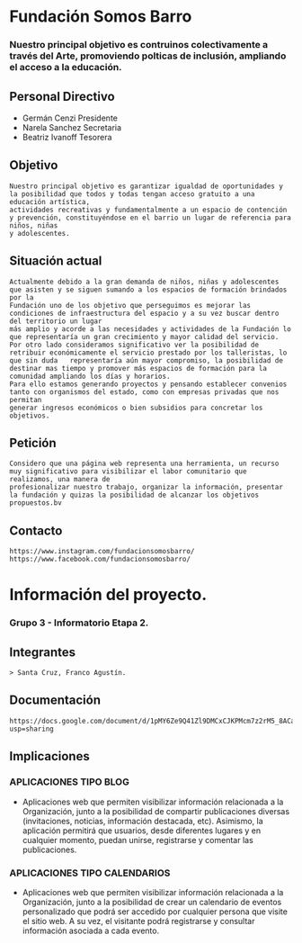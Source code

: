 # Fundación Somos Barro
### Nuestro principal objetivo es contruinos colectivamente a través del Arte, promoviendo polticas de inclusión, ampliando el acceso a la educación. 

## Personal Directivo

- Germán Cenzi Presidente
- Narela Sanchez Secretaria 
- Beatriz Ivanoff Tesorera

## Objetivo

    Nuestro principal objetivo es garantizar igualdad de oportunidades y la posibilidad que todos y todas tengan acceso gratuito a una educación artística, 
    actividades recreativas y fundamentalmente a un espacio de contención y prevención, constituyéndose en el barrio un lugar de referencia para niños, niñas 
    y adolescentes.

## Situación actual

    Actualmente debido a la gran demanda de niños, niñas y adolescentes que asisten y se siguen sumando a los espacios de formación brindados por la 
    Fundación uno de los objetivo que perseguimos es mejorar las condiciones de infraestructura del espacio y a su vez buscar dentro del territorio un lugar 
    más amplio y acorde a las necesidades y actividades de la Fundación lo que representaría un gran crecimiento y mayor calidad del servicio. 
    Por otro lado consideramos significativo ver la posibilidad de retribuir económicamente el servicio prestado por los talleristas, lo que sin duda   representaría aún mayor compromiso, la posibilidad de destinar mas tiempo y promover más espacios de formación para la comunidad ampliando los días y horarios.
    Para ello estamos generando proyectos y pensando establecer convenios tanto con organismos del estado, como con empresas privadas que nos permitan 
    generar ingresos económicos o bien subsidios para concretar los objetivos.

## Petición

    Considero que una página web representa una herramienta, un recurso muy significativo para visibilizar el labor comunitario que realizamos, una manera de
    profesionalizar nuestro trabajo, organizar la información, presentar la fundación y quizas la posibilidad de alcanzar los objetivos propuestos.bv

## Contacto

    https://www.instagram.com/fundacionsomosbarro/
    https://www.facebook.com/fundacionsomosbarro/

# Información del proyecto.
### Grupo 3 - Informatorio Etapa 2.

## Integrantes

    > Santa Cruz, Franco Agustín.
    
## Documentación
    
    https://docs.google.com/document/d/1pMY6Ze9Q41Zl9DMCxCJKPMcm7z2rM5_8ACaQrre91lU/edit?usp=sharing

## Implicaciones

### APLICACIONES TIPO BLOG

- Aplicaciones web que permiten visibilizar información relacionada a la Organización, junto a la posibilidad de compartir publicaciones diversas (invitaciones, noticias, información destacada, etc). Asimismo, la aplicación permitirá que usuarios, desde diferentes lugares y en cualquier momento, puedan unirse, registrarse y comentar las publicaciones.

### APLICACIONES TIPO CALENDARIOS

- Aplicaciones web que permiten visibilizar información relacionada a la Organización, junto a la posibilidad de crear un calendario de eventos personalizado que podrá ser accedido por cualquier persona que visite el sitio web. A su vez, el visitante podrá registrarse y consultar información asociada a cada evento.
